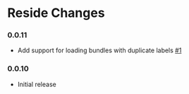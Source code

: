 Reside Changes
================

### 0.0.11

  * Add support for loading bundles with duplicate labels [#1](../../pull/1)

### 0.0.10
  
  * Initial release

